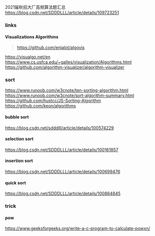 
2021届秋招大厂高频算法题汇总
<https://blog.csdn.net/SDDDLLL/article/details/109723251>



### links



#### Visualizations Algorithms

> <https://github.com/enjalot/algovis>

<https://visualgo.net/en>
<https://www.cs.usfca.edu/~galles/visualization/Algorithms.html>
<https://github.com/algorithm-visualizer/algorithm-visualizer>



### sort

<https://www.runoob.com/w3cnote/ten-sorting-algorithm.html>
<https://www.runoob.com/w3cnote/sort-algorithm-summary.html>
<https://github.com/hustcc/JS-Sorting-Algorithm>
<https://github.com/keon/algorithms>



#### bubble sort

<https://blog.csdn.net/sdddlll/article/details/100574229>



#### selection sort

<https://blog.csdn.net/SDDDLLL/article/details/100161857>



#### insertion sort

<https://blog.csdn.net/SDDDLLL/article/details/100699476>



#### quick sort

<https://blog.csdn.net/SDDDLLL/article/details/100884845>



### trick



#### pow

<https://www.geeksforgeeks.org/write-a-c-program-to-calculate-powxn/>
